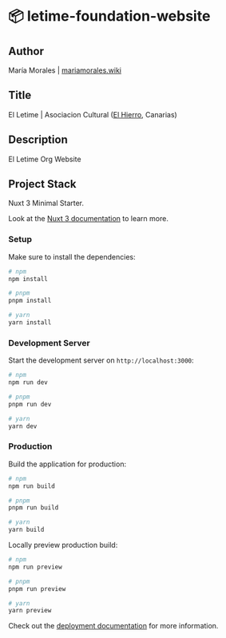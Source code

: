# :package: letime-foundation-website

## Author

María Morales | [mariamorales.wiki](https://mariamorales.wiki/)

## Title

El Letime | Asociacion Cultural ([El Hierro](https://es.wikipedia.org/wiki/El_Hierro), Canarias)

## Description

El Letime Org Website

## Project Stack

Nuxt 3 Minimal Starter.

Look at the [Nuxt 3 documentation](https://nuxt.com/docs/getting-started/introduction) to learn more.

### Setup

Make sure to install the dependencies:

```bash
# npm
npm install

# pnpm
pnpm install

# yarn
yarn install
```

### Development Server

Start the development server on `http://localhost:3000`:

```bash
# npm
npm run dev

# pnpm
pnpm run dev

# yarn
yarn dev
```

### Production

Build the application for production:

```bash
# npm
npm run build

# pnpm
pnpm run build

# yarn
yarn build
```

Locally preview production build:

```bash
# npm
npm run preview

# pnpm
pnpm run preview

# yarn
yarn preview
```

Check out the [deployment documentation](https://nuxt.com/docs/getting-started/deployment) for more information.
